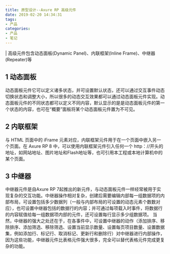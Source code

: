 ```yaml
---
title: 原型设计--Axure RP 高级元件
date: 2019-02-20 14:34:31
tags:
- 产品
categories:
- 产品
- 笔记
---
```


| 高级元件包含动态面板(Dynamic Panel)、内联框架(Inline Frame)、中继器(Repeater)等
## 1 动态面板
动态面板元件它可以定义诸多状态，并可设置默认状态，还可以通过交互事件动态切换状态和调整大小，所以很多的动态交互效果都可以通过动态面板元件实现。动态面板元件的不同状态都可以定义不同内容，默认显示的是是动态面板元件的第一个状态的内容，也可在“概要”面板将某个动态面板元件置为不可见。

## 2 内联框架
与 HTML 页面中的 iFrame 元素对应，内联框架元件用于在一个页面中嵌入另一个页面。在 Axure RP 8 中，可以使用内联框架元件引入任何一个 http：//开头的地址，如网站地址、图片地址和Flash地址等，也可引用本工程或本地计算机中的某个页面。

## 3 中继器
中继器元件是自Axure RP 7起推出的新元件，与动态面板元件一样经常被用于实现复杂的交互功能。中继器操作相对复杂，创建后需要编辑内部每一组数据项的内部布局，可设置包括多少数据列（一般与内部布局的可设置的动态元素个数数对应），也可设置中继器包括的数据行的内容；并可通过每项载入时事件，将数据行的内容赋值给每一组数据项内部的元件，还可设置每行显示多少组数据项。
当然，中继器的强大之处还在于，在各事件中，可设置中继器的动作（添加排序、移除排序、添加筛选、移除筛选、设置当前显示数量、设置每页项目数量、设置数据集，例如添加行、标记行、取消标记、更新行和删除行）对中继器进行内部操作，因为这些功能，中继器元件比表格元件强大很多，完全可以替代表格元件完成更复杂的功能。
